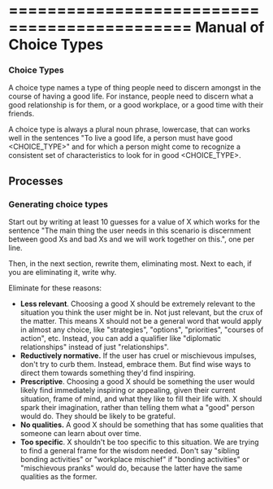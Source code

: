 =============================================
Manual of Choice Types
=============================================

### Choice Types

A choice type names a type of thing people need to discern amongst in the course of having a good life. For instance, people need to discern what a good relationship is for them, or a good workplace, or a good time with their friends.

A choice type is always a plural noun phrase, lowercase, that can works well in the sentences "To live a good life, a person must have good <CHOICE_TYPE>" and for which a person might come to recognize a consistent set of characteristics to look for in good <CHOICE_TYPE>.


## Processes

### Generating choice types

Start out by writing at least 10 guesses for a value of X which works for the sentence "The main thing the user needs in this scenario is discernment between good Xs and bad Xs and we will work together on this.", one per line.

Then, in the next section, rewrite them, eliminating most. Next to each, if you are eliminating it, write why.

Eliminate for these reasons:

- **Less relevant**. Choosing a good X should be extremely relevant to the situation you think the user might be in. Not just relevant, but the crux of the matter. This means X should not be a general word that would apply in almost any choice, like "strategies", "options", "priorities", "courses of action", etc. Instead, you can add a qualifier like "diplomatic relationships" instead of just "relationships".
- **Reductively normative.** If the user has cruel or mischievous impulses, don't try to curb them. Instead, embrace them. But find wise ways to direct them towards something they'd find inspiring.
- **Prescriptive**. Choosing a good X should be something the user would likely find immediately inspiring or appealing, given their current situation, frame of mind, and what they like to fill their life with. X should spark their imagination, rather than telling them what a "good" person would do. They should be likely to be grateful.
- **No qualities.** A good X should be something that has some qualities that someone can learn about over time.
- **Too specific**. X shouldn't be too specific to this situation. We are trying to find a general frame for the wisdom needed. Don't say "sibling bonding activities" or "workplace mischief" if "bonding activities" or "mischievous pranks" would do, because the latter have the same qualities as the former.